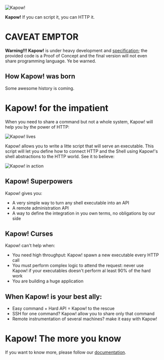 ![Kapow!](https://trello-attachments.s3.amazonaws.com/5c6edee98297dc18aa4e2b63/960x720/ff8d28fc24af11e3295afa5a9665bdc0/kapow-1601675_960_720.png)

**Kapow!** If you can script it, you can HTTP it.


# CAVEAT EMPTOR

**Warning!!! Kapow!** is under heavy development and [specification](/spec/);
the provided code is a Proof of Concept and the final version will not even
share programming language.  Ye be warned.


## How Kapow! was born

Some awesome history is coming.


# Kapow! for the impatient 

When you need to share a command but not a whole
system, Kapow! will help you by the power of HTTP:

![Kapow! lives](https://trello-attachments.s3.amazonaws.com/5c824318411d973812cbef67/5ca1af818bc9b53e31696de3/784a183fba3f24872dd97ee28e765922/Kapow!.png)

Kapow! allows you to write a litte script that will serve an executable.  This
script will let you define how to connect HTTP and the  Shell using Kapow!'s 
shell abstractions to the HTTP world. See it to believe:

![Kapow! in action](https://trello-attachments.s3.amazonaws.com/5c824318411d973812cbef67/5ca1af818bc9b53e31696de3/b5e2554ff02fd9dba5ed2cec5c5d41e1/hello_kapow.gif)


## Kapow! Superpowers

Kapow! gives you:

 * A very simple way to turn any shell executable into an API
 * A remote administration API
 * A way to define the integration in you own terms, no obligations by our side

## Kapow! Curses

Kapow! can't help when:

 * You need high throughput: Kapow! spawn a new executable every HTTP call
 * You must perform complex logic to attend the request: never use Kapow! if
   your executables doesn't perform al least 90% of the hard work
 * You are building a huge application


## When Kapow! is your best ally:

 * Easy command + Hard API = Kapow! to the rescue
 * SSH for one command? Kapow! allow you to share only that command
 * Remote instrumentation of several machines? make it easy with Kapow!

# Kapow! The more you know

If you want to know more, please follow our [documentation](/doc).
